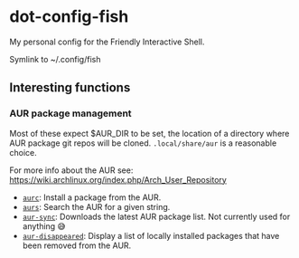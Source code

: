 dot-config-fish
===============

My personal config for the Friendly Interactive Shell.

Symlink to ~/.config/fish

## Interesting functions 

### AUR package management

Most of these expect $AUR_DIR to be set, the location of a directory where AUR
package git repos will be cloned. `.local/share/aur` is a reasonable choice.

For more info about the AUR see: https://wiki.archlinux.org/index.php/Arch_User_Repository

* [`aurc`](functions/aurc.fish): Install a package from the AUR.
* [`aurs`](functions/aurs.fish): Search the AUR for a given string.
* [`aur-sync`](functions/aur-sync.fish): Downloads the latest AUR package list. Not currently used for anything 😅
* [`aur-disappeared`](funcions/aur-disappeared.fish): Display a list of locally installed packages that have been removed from the AUR.
